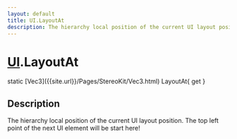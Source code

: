 ```yaml
---
layout: default
title: UI.LayoutAt
description: The hierarchy local position of the current UI layout position. The top left point of the next UI element will be start here!
---
```

# [UI]({{site.url}}/Pages/StereoKit/UI.html).LayoutAt

<div class='signature' markdown='1'>
static [Vec3]({{site.url}}/Pages/StereoKit/Vec3.html) LayoutAt{ get }
</div>

## Description
The hierarchy local position of the current UI layout
position. The top left point of the next UI element will be start
here!

